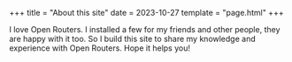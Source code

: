 +++
title = "About this site"
date = 2023-10-27
template = "page.html"
+++

I love Open Routers. I installed a few for my friends and other people, they are happy with it too. So I build this site to share my knowledge and experience with Open Routers. Hope it helps you!